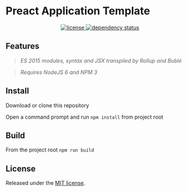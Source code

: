 
# Preact Application Template

<p align="center">
  <a href="https://github.com/idettman/react-app-template/blob/master/LICENSE.md">
    <img src="https://img.shields.io/npm/l/rollup.svg" alt="license">
  </a>
  <a href="https://david-dm.org/rollup/rollup">
    <img src="https://david-dm.org/idettman/react-app-template.svg" alt="dependency status">
  </a>
</p>

## Features
> *ES 2015 modules, syntax and JSX transpiled by Rollup and Bublé*

> *Requires NodeJS 6 and NPM 3*


## Install

Download or clone this repository

Open a command prompt and run `npm install` from project root

## Build

From the project root `npm run build`

## License

Released under the [MIT license](https://github.com/rollup/rollup/blob/master/LICENSE.md).